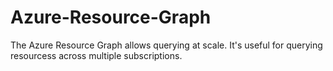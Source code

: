 # Azure-Resource-Graph

The Azure Resource Graph allows querying at scale. It's useful for querying resourcess across multiple subscriptions.
